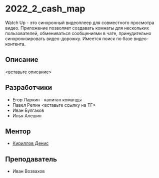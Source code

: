 # 2022_2_cash_map
Watch Up - это синхронный видеоплеер для совместного просмотра видео. Приложение позволяет создавать комнаты для нескольких пользователей, обмениваться сообщениями в чате, принудительно синхронизировать видео-дорожку. Имеется поиск по базе видео-контента.

## Описание
<вставьте описание>

## Разработчики
- Егор Ларкин - капитан команды
- Павел Репин <вставьте ссылку на ТГ>
- Иван Булгаков
- Илья Алешин 

## Ментор
- [Кириллов Денис](https://t.me/denactive)

## Преподаватель
- Иван Возвахов

